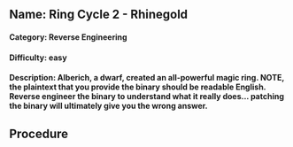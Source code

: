 ## Name: Ring Cycle 2 - Rhinegold
#### Category: Reverse Engineering
#### Difficulty: easy
#### Description: Alberich, a dwarf, created an all-powerful magic ring. NOTE, the plaintext that you provide the binary should be readable English. Reverse engineer the binary to understand what it really does... patching the binary will ultimately give you the wrong answer. 

## Procedure
